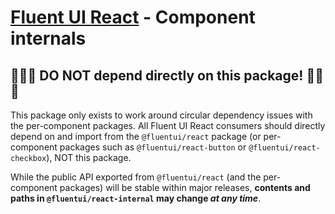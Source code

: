 # [Fluent UI React](https://developer.microsoft.com/en-us/fluentui) - Component internals

## 🚨🚨🚨 DO NOT depend directly on this package! 🚨🚨🚨

This package only exists to work around circular dependency issues with the per-component packages. All Fluent UI React consumers should directly depend on and import from the `@fluentui/react` package (or per-component packages such as `@fluentui/react-button` or `@fluentui/react-checkbox`), NOT this package.

While the public API exported from `@fluentui/react` (and the per-component packages) will be stable within major releases, **contents and paths in `@fluentui/react-internal` may change _at any time_**.

